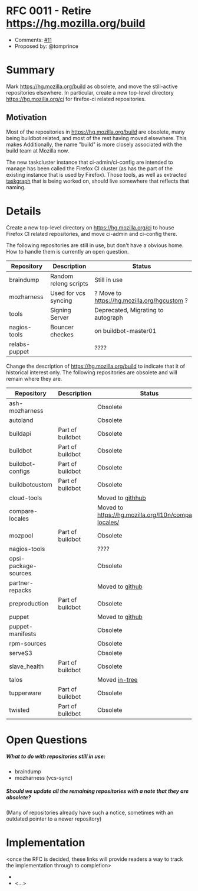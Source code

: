 # RFC 0011 - Retire https://hg.mozilla.org/build
* Comments: [#11](https://api.github.com/repos/mozilla-releng/releng-rfcs/issues/11>)
* Proposed by: @tomprince

# Summary

Mark https://hg.mozilla.org/build as obsolete, and move the still-active repositories elsewhere.
In particular, create a new top-level directory https://hg.mozilla.org/ci for firefox-ci related
repositories.

## Motivation

Most of the repositories in https://hg.mozilla.org/build are obsolete,
many being buildbot related, and most of the rest having moved elsewhere.
This makes 
Additionally, the name "build" is more closely associated with the build team at Mozilla now.

The new taskcluster instance that ci-admin/ci-config are intended to manage has
been called the Firefox CI cluster (as has the part of the existing instance
that is used by Firefox). Those tools, as well as
extracted [taskgraph](https://bugzilla.mozilla.org/show_bug.cgi?id=1252144)
that is being worked on, should live somewhere that reflects that naming.


# Details

Create a new top-level directory on https://hg.mozilla.org/ci to house Firefox CI
related repositories, and move ci-admin and ci-config there.

The following repositories are still in use, but don't have a obvious home. How to handle them is currently an open question.

|Repository|Description|Status|
|----------|-----------|------|
|braindump|Random releng scripts|Still in use|
|mozharness|Used for vcs syncing|? Move to https://hg.mozilla.org/hgcustom ?|
|tools|Signing Server|Deprecated, Migrating to autograph|
|nagios-tools|Bouncer checkes|on buildbot-master01|
|relabs-puppet| |????|

Change the description of https://hg.mozilla.org/build to indicate that it of historical interest only.
The following repositories are obsolete and will remain where they are.

|Repository|Description|Status|
|----------|-----------|------|
|ash-mozharness| |Obsolete |
|autoland| |Obsolete|
|buildapi|Part of buildbot|Obsolete|
|buildbot|Part of buildbot|Obsolete|
|buildbot-configs|Part of buildbot|Obsolete|
|buildbotcustom|Part of buildbot|Obsolete|
|cloud-tools| |Moved to [githhub](https://github.com/mozilla-releng/build-cloud-tools)||
|compare-locales| |Moved to https://hg.mozilla.org/l10n/compare-locales/|
|mozpool|Part of buildbot|Obsolete|
|nagios-tools| |????|
|opsi-package-sources| |Obsolete|
|partner-repacks| |Moved to [github](https://github.com/mozilla-partners)|
|preproduction|Part of buildbot|Obsolete|
|puppet| |Moved to [github](https://github.com/mozilla-releng/build-puppet)|
|puppet-manifests| |Obsolete|
|rpm-sources| |Obsolete|
|serveS3| |Obsolete|
|slave_health|Part of buildbot|Obsolete|
|talos| |Moved [in-tree](https://hg.mozilla.org/mozilla-central/file/tip/testing/talos)|
|tupperware|Part of buildbot|Obsolete|
|twisted|Part of buildbot|Obsolete

# Open Questions

##### What to do with repositories still in use:
- braindump
- mozharness (vcs-sync)

##### Should we update all the remaining repositories with a note that they are obsolete?
(Many of repositories already have such a notice, sometimes with an outdated pointer to a newer repository)

# Implementation

<once the RFC is decided, these links will provide readers a way to track the
implementation through to completion>

* <link to tracker bug, issue, etc.>
* <...>

